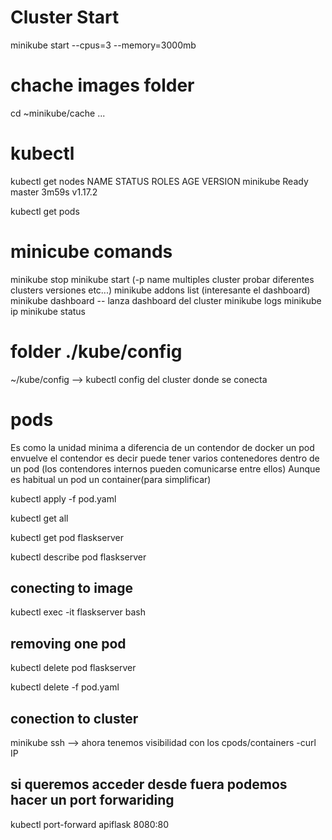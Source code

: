 # Cluster Start

minikube start --cpus=3 --memory=3000mb

# chache images folder

cd ~minikube/cache ...

# kubectl

kubectl get nodes
NAME STATUS ROLES AGE VERSION
minikube Ready master 3m59s v1.17.2

kubectl get pods

# minicube comands

minikube stop
minikube start (-p name multiples cluster probar diferentes clusters versiones etc...)
minikube addons list (interesante el dashboard)
minikube dashboard -- lanza dashboard del cluster
minikube logs
minikube ip
minikube status

# folder ./kube/config

~/kube/config --> kubectl config del cluster donde se conecta

# pods

Es como la unidad minima a diferencia de un contendor de docker un pod envuelve el contendor es decir puede tener varios contenedores dentro de un pod (los contendores internos pueden comunicarse entre ellos)
Aunque es habitual un pod un container(para simplificar)

kubectl apply -f pod.yaml

kubectl get all

kubectl get pod flaskserver

kubectl describe pod flaskserver

## conecting to image

kubectl exec -it flaskserver bash

## removing one pod

kubectl delete pod flaskserver

kubectl delete -f pod.yaml

## conection to cluster

minikube ssh --> ahora tenemos visibilidad con los cpods/containers
-curl IP

## si queremos acceder desde fuera podemos hacer un port forwariding

kubectl port-forward apiflask 8080:80
